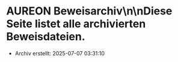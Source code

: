 # AUREON Beweisarchiv\n\nDiese Seite listet alle archivierten Beweisdateien.

- Archiv erstellt: 2025-07-07 03:31:10
